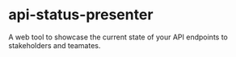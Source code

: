 # api-status-presenter
A web tool to showcase the current state of your API endpoints to stakeholders and teamates.
